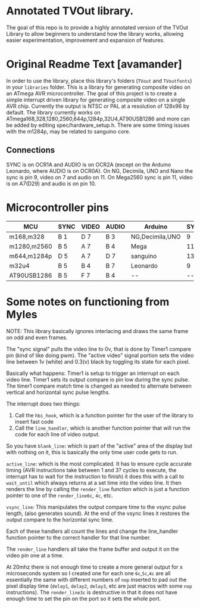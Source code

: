 # Annotated TVOut library.

The goal of this repo is to provide a highly annotated version of the TVOut Library to allow beginners to understand how the library works, allowing easier experimentation, improvement and expansion of features. 

# Original Readme Text [avamander]

In order to use the library, place this library's folders (`TVout` and `TVoutfonts`) in your `libraries` folder. This is a library for generating composite video on an ATmega AVR microcontroller. The goal of this project is to create a simple interrupt driven library for generating composite video on a single AVR chip. Currently the output is NTSC or PAL at a resolution of 128x96 by default. The library currently works on ATmega168,328,1280,2560,644p,1284p,32U4,AT90USB1286 and more can be added by editing spec/hardware_setup.h. There are some timing issues with the m1284p, may be related to sanguino core.

## Connections

SYNC is on OCR1A and AUDIO is on OCR2A (except on the Arduino Leonardo, where AUDIO is on OCR0A). On NG, Decimila, UNO and Nano the sync is pin 9, video on 7 and audio on 11. On Mega2560	sync is pin 11, video is on A7(D29)	and audio is on pin 10.

# Microcontroller pins

MCU | SYNC | VIDEO | AUDIO | Arduino | SYNC | VIDEO | AUDIO
---|---|---|---|---|---|---|---
m168,m328 | B 1 | D 7 | B 3 | NG,Decimila,UNO | 9 | 7 | 11
m1280,m2560 | B 5 | A 7 | B 4 | Mega | 11 | A7(D29) | 10
m644,m1284p | D 5 | A 7 | D 7 | sanguino | 13 | A7(D24) | 8
m32u4 | B 5 | B 4 | B 7 | Leonardo | 9 | 8 | 11
AT90USB1286 | B 5 | F 7 | B 4 | -- | -- | -- | --

# Some notes on functioning from Myles

NOTE: This library basically ignores interlacing and draws the same frame on odd and even frames.

The "sync signal" pulls the video line to 0v, that is done by Timer1 compare pin (kind of like doing pwm). 
The "active video" signal portion sets the video line between 1v (white) and 0.3(v) black by toggling its state for each pixel.

Basically what happens:
Timer1 is setup to trigger an interrupt on each video line.
Timer1 sets its output compare io pin low during the sync pulse.
The timer1 compare match time is changed as needed to alternate between vertical and horizontal sync pulse lengths.

The interrupt does two things:
1. Call the `hbi_hook`, which is a function pointer for the user of the library to insert fast code
2. Call the `line_handler`, which is another function pointer that will run the code for each line of video output.

So you have 
`blank_line`: which is part of the "active" area of the display but with nothing on it, this is basically the only time user code gets to run.

`active_line`: which is the most complicated. It has to ensure cycle accurate timing (AVR instructions take between 1 and 3? cycles to execute, the interrupt has to wait for the instruction to finish) it does this with a call to `wait_until` which always returns at a set time into the video line. It then renders the line by calling the `render_line` function which is just a function pointer to one of the `render_line6c`, `4c`, etc.

`vsync_line`: This manipulates the output compare time to the vsync pulse length, (also generates sound). At the end of the vsync lines it restores the output compare to the horizontal sync time.

Each of these handlers all count the lines and change the line_handler function pointer to the correct handler for that line number.

The `render_line` handlers all take the frame buffer and output it on the video pin one at a time. 

At 20mhz there is not enough time to create a more general output for x microseconds system so I created one for each one `6c`,`5c`,`4c` are all essentially the same with different numbers of `nop` inserted to pad out the pixel display time (`delay1`, `delay2`, `delay3`, etc are just macros with some `nop` instructions). The `render_line3c` is destructive in that it does not have enough time to set the pin on the port so it sets the whole port.
 
